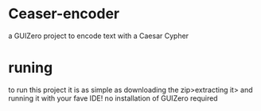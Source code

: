 # Ceaser-encoder
a GUIZero project to encode text with a Caesar Cypher

# runing 
to run this project it is as simple as downloading the zip>extracting it> and running it with your fave IDE! no installation of GUIZero required
